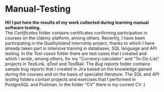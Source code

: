 # Manual-Testing
**Hi! I put here the results of my work collected during learning manual software testing.** <br>
The *Certificates* folder contains certificates confirming participation in courses on the Udemy platform, among others. Recently, I have been participating in the QualityIsland internship project, thanks to which I have already taken part in intensive training in databases, SQL language and API testing.
In the *Test cases* folder there are test cases that I created and which I wrote, among others, for my "Currency-calculator" and "To-Do-List" projects in TestLink, qTest and TestRail.
The *Bug reports* folder contains sample bug reports that I created in Jira based on the knowledge gained during the courses and on the basis of specialist literature.
The *SQL* and *API testing* folders contain projects and exercises that I performed in PostgreSQL and Postman.
In the folder "CV" there is my current CV :)


